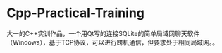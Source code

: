 # Cpp-Practical-Training
大一的C++实训作品，一个用Qt写的连接SQLite的简单局域网聊天软件（Windows），基于TCP协议，可以进行跨机通信，但要求处于相同局域网。。
